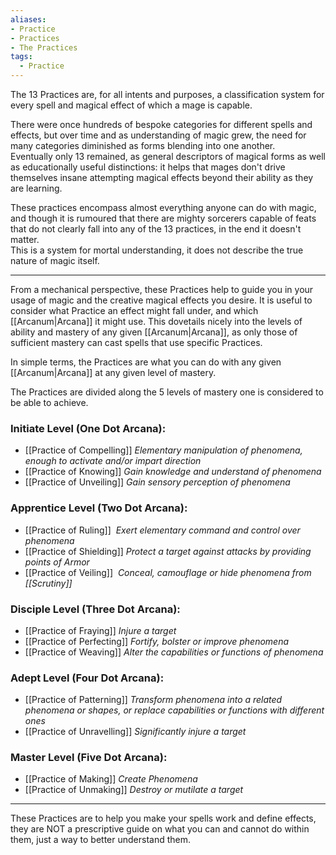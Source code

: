 ```yaml
---
aliases:
- Practice
- Practices
- The Practices
tags:
  - Practice
---
```

The 13 Practices are, for all intents and purposes, a classification system for every spell and magical effect of which a mage is capable.

There were once hundreds of bespoke categories for different spells and effects, but over time and as understanding of magic grew, the need for many categories diminished as forms blending into one another.\
Eventually only 13 remained, as general descriptors of magical forms as well as educationally useful distinctions: it helps that mages don't drive themselves insane attempting magical effects beyond their ability as they are learning.

These practices encompass almost everything anyone can do with magic, and though it is rumoured that there are mighty sorcerers capable of feats that do not clearly fall into any of the 13 practices, in the end it doesn't matter.\
This is a system for mortal understanding, it does not describe the true nature of magic itself.

---

From a mechanical perspective, these Practices help to guide you in your usage of magic and the creative magical effects you desire. It is useful to consider what Practice an effect might fall under, and which [[Arcanum|Arcana]] it might use. This dovetails nicely into the levels of ability and mastery of any given [[Arcanum|Arcana]], as only those of sufficient mastery can cast spells that use specific Practices.

In simple terms, the Practices are what you can do with any given [[Arcanum|Arcana]] at any given level of mastery. 

The Practices are divided along the 5 levels of mastery one is considered to be able to achieve.

### Initiate Level (One Dot Arcana):

- [[Practice of Compelling]]
  _Elementary manipulation of phenomena, enough to activate and/or impart direction_
- [[Practice of Knowing]]
  _Gain knowledge and understand of phenomena_
- [[Practice of Unveiling]]
  _Gain sensory perception of phenomena_
  
### Apprentice Level (Two Dot Arcana):

- [[Practice of Ruling]]
   _Exert elementary command and control over phenomena_
- [[Practice of Shielding]]
  _Protect a target against attacks by providing points of Armor_
- [[Practice of Veiling]]
   _Conceal, camouflage or hide phenomena from [[Scrutiny]]_
   
### Disciple Level (Three Dot Arcana):

- [[Practice of Fraying]]
  _Injure a target_
- [[Practice of Perfecting]]
  _Fortify, bolster or improve phenomena_
- [[Practice of Weaving]]
  _Alter the capabilities or functions of phenomena_
  
### Adept Level (Four Dot Arcana):

- [[Practice of Patterning]]
  _Transform phenomena into a related phenomena or shapes, or replace capabilities or functions with different ones_
- [[Practice of Unravelling]]
  _Significantly injure a target_
  
### Master Level (Five Dot Arcana):

- [[Practice of Making]]
  _Create Phenomena_
- [[Practice of Unmaking]]
  _Destroy or mutilate a target_

---

These Practices are to help you make your spells work and define effects, they are NOT a prescriptive guide on what you can and cannot do within them, just a way to better understand them.